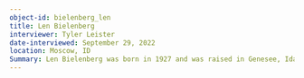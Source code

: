 ```yaml
---
object-id: bielenberg_len
title: Len Bielenberg
interviewer: Tyler Leister
date-interviewed: September 29, 2022
location: Moscow, ID
Summary: Len Bielenberg was born in 1927 and was raised in Genesee, Idaho. After serving in World War 2, Len enrolled at the University of Idaho and graduated in 1950 with a business law degree and again in 1952 with a doctorate. Len has lived in Moscow, Idaho since 1954 and has had the unique experience of living in this town during the revolutionary decade that is the 1960s. Some of the major themes discussed in this interview are cultural changes, social changes, and political changes that occurred in the 1960s.
---
```


